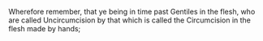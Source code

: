 Wherefore remember, that ye being in time past Gentiles in the flesh, who are called Uncircumcision by that which is called the Circumcision in the flesh made by hands;
